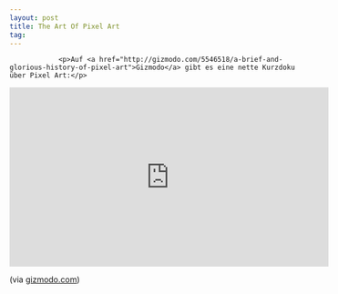 ```yaml
---
layout: post
title: The Art Of Pixel Art
tag: 
---
```



                <p>Auf <a href="http://gizmodo.com/5546518/a-brief-and-glorious-history-of-pixel-art">Gizmodo</a> gibt es eine nette Kurzdoku über Pixel Art:</p>
<iframe width="560" height="315" src="https://www.youtube.com/embed/7mqAZ06dwKU&amp;feature=player_embedded" frameborder="0" allowfullscreen></iframe>
<p>(via <a href="http://gizmodo.com/5546518/a-brief-and-glorious-history-of-pixel-art">gizmodo.com</a>)</p>
            
